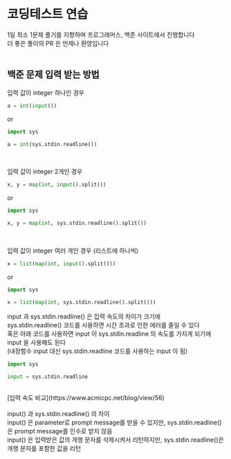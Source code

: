 # 코딩테스트 연습
1일 최소 1문제 풀기를 지향하며 프로그래머스, 백준 사이트에서 진행합니다
<br>
더 좋은 풀이의 PR 은 언제나 환영입니다
<br>
<br>

## 백준 문제 입력 받는 방법
입력 값이 integer 하나인 경우

```python
a = int(input())
```
or
```python
import sys

a = int(sys.stdin.readline())
```
<br>

입력 값이 integer 2개인 경우

```python
x, y = map(int, input().split())
```
or
```python
import sys

x, y = map(int, sys.stdin.readline().split())
```
<br>

입력 값이 integer 여러 개인 경우 (리스트에 하나씩)

```python
x = list(map(int, input().split()))
```
or
```python
import sys

x = list(map(int, sys.stdin.readline().split()))
```

input 과 sys.stdin.readline() 은 입력 속도의 차이가 크기에 
<br>
sys.stdin.readline() 코드를 사용하면 시간 초과로 인한 에러를 줄일 수 있다
<br>
혹은 아래 코드를 사용하면 input 이 sys.stdin.readline 의 속도를 가지게 되기에 input 을 사용해도 된다
<br>
(내장함수 input 대신 sys.stdin.readline 코드를 사용하는 input 이 됨)

```python
import sys

input = sys.stdin.readline
```
<br>
[입력 속도 비교](https://www.acmicpc.net/blog/view/56)
<br>
<br>
input() 과 sys.stdin.readline() 의 차이
<br>
input() 은 parameter로 prompt message를 받을 수 있지만, sys.stdin.readline()은 prompt message를 인수로 받지 않음
<br>
input() 은 입력받은 값의 개행 문자를 삭제시켜서 리턴하지만, sys.stdin.readline()은 개행 문자를 포함한 값을 리턴
